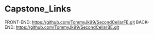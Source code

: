 # Capstone_Links
FRONT-END: https://github.com/TommyJk99/SecondCellarFE.git
BACK-END: https://github.com/TommyJk99/SecondCellarBE.git
